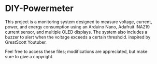 # DIY-Powermeter
This project is a monitoring system designed to measure voltage, current, power, and energy consumption using an Arduino Nano, Adafruit INA219 current sensor, and multiple OLED displays. The system also includes a buzzer to alert when the voltage exceeds a certain threshold. inspired by GreatScott Youtuber.

Feel free to access these files; modifications are appreciated, but make sure to give a copyright.
